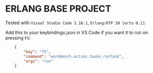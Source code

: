 # ERLANG BASE PROJECT

Tested with `Visual Studio Code 1.16.1`, `Erlang/OTP 20 [erts-9.1]`.

Add this to your keybindings.json in VS Code if you want it to run on pressing `F5`:
 
```json
    {
        "key": "f5",
        "command": "workbench.action.tasks.runTask",
        "args": "run"
    }
```